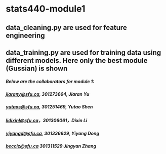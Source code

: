 # stats440-module1
## data_cleaning.py are used for feature engineering
## data_training.py are used for training data using different models. Here only the best module (Gussian) is shown

##### Below are the collaborators for module 1:
##### jiarany@sfu.ca, 301273664, Jiaran Yu
##### yutaos@sfu.ca, 301251469, Yutao Shen
##### lidixinl@sfu.ca，301306061，Dixin Li
##### yiyangd@sfu.ca, 301336929, Yiyang Dong
##### becciz@sfu.ca 301311529 Jingyan Zhang
